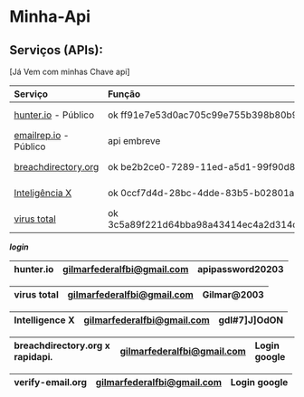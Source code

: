 # Minha-Api


## Serviços (APIs):

\[Já Vem com minhas Chave api\]

| Serviço | Função | Estado |
| :--- | :--- | :--- |
| [hunter.io](https://hunter.io/) - Público | ok ff91e7e53d0ac705c99e755b398b80b9b17b75d5 | :white\_check\_mark: :key: |
| [emailrep.io](https://emailrep.io/) - Público | api embreve | :white\_check\_mark: :key: |
| [breachdirectory.org](https://breachdirectory.org/)  | ok be2b2ce0-7289-11ed-a5d1-99f90d862581 | :white\_check\_mark: :key: |
| [Inteligência X](https://intelx.io/)| ok 0ccf7d4d-28bc-4dde-83b5-b02801a631d2 | :white\_check\_mark: :key: |
| [virus total](https://www.virustotal.com/)| ok 3c5a89f221d64bba98a43414ec4a2d314d7b3450c9bd0874e7fd9d96333652 | :white\_check\_mark: :key: |








***login***


| hunter.io | gilmarfederalfbi@gmail.com | apipassword20203 |
| :--- | :--- | :--- | 

| virus total | gilmarfederalfbi@gmail.com | Gilmar@2003 | 
| :--- | :--- | :--- | 

| Intelligence X | gilmarfederalfbi@gmail.com | gdI#7]J]OdON | 
| :--- | :--- | :--- | 

| breachdirectory.org x rapidapi. | gilmarfederalfbi@gmail.com | Login google | 
| :--- | :--- | :--- | 

| verify-email.org | gilmarfederalfbi@gmail.com | Login google | 
| :--- | :--- | :--- | 
